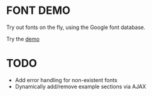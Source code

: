FONT DEMO
=========

Try out fonts on the fly, using the Google font database.

Try the [demo](http://borkabrak.org/demofonts)

TODO
====

* Add error handling for non-existent fonts
* Dynamically add/remove example sections via AJAX
